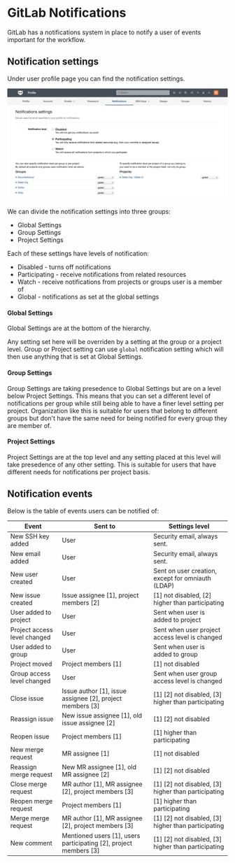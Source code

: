 # GitLab Notifications

GitLab has a notifications system in place to notify a user of events important for the workflow.

## Notification settings

Under user profile page you can find the notification settings.

![notification settings](notifications/settings.png)

We can divide the notification settings into three groups:

* Global Settings
* Group Settings
* Project Settings

Each of these settings have levels of notification:

* Disabled - turns off notifications
* Participating - receive notifications from related resources
* Watch - receive notifications from projects or groups user is a member of
* Global - notifications as set at the global settings

#### Global Settings

Global Settings are at the bottom of the hierarchy.

Any setting set here will be overriden by a setting at the group or a project level.
Group or Project setting can use `global` notification setting which will then use
anything that is set at Global Settings.

#### Group Settings

Group Settings are taking presedence to Global Settings but are on a level below Project Settings.
This means that you can set a different level of notifications per group while still being able
to have a finer level setting per project.
Organization like this is suitable for users that belong to different groups but don't have the
same need for being notified for every group they are member of.

#### Project Settings

Project Settings are at the top level and any setting placed at this level will take presedence of any
other setting.
This is suitable for users that have different needs for notifications per project basis.

## Notification events

Below is the table of events users can be notified of:

| Event                        | Sent to                                                           | Settings level               |
|------------------------------|-------------------------------------------------------------------|------------------------------|
| New SSH key added            | User                                                              | Security email, always sent. |
| New email added              | User                                                              | Security email, always sent. |
| New user created             | User                                                              | Sent on user creation, except for omniauth (LDAP)|
| New issue created            | Issue assignee [1], project members [2]                           | [1] not disabled, [2] higher than participating |
| User added to project        | User                                                              | Sent when user is added to project |
| Project access level changed | User                                                              | Sent when user project access level is changed |
| User added to group          | User                                                              | Sent when user is added to group |
| Project moved                | Project members [1]                                               | [1] not disabled |
| Group access level changed   | User                                                              | Sent when user group access level is changed |
| Close issue                  | Issue author [1], issue assignee [2], project members [3]         | [1] [2] not disabled, [3] higher than participating |
| Reassign issue               | New issue assignee [1], old issue assignee [2]                    | [1] [2] not disabled |
| Reopen issue                 | Project members [1]                                               | [1] higher than participating |
| New merge request            | MR assignee [1]                                                   | [1] not disabled |
| Reassign merge request       | New MR assignee [1], old MR assignee [2]                          | [1] [2] not disabled |
| Close merge request          | MR author [1], MR assignee [2], project members [3]               | [1] [2] not disabled, [3] higher than participating |
| Reopen merge request         | Project members [1]                                               | [1] higher than participating |
| Merge merge request          | MR author [1], MR assignee [2], project members [3]               | [1] [2] not disabled, [3] higher than participating |
| New comment                  | Mentioned users [1], users participating [2], project members [3] | [1] [2] not disabled, [3] higher than participating |


